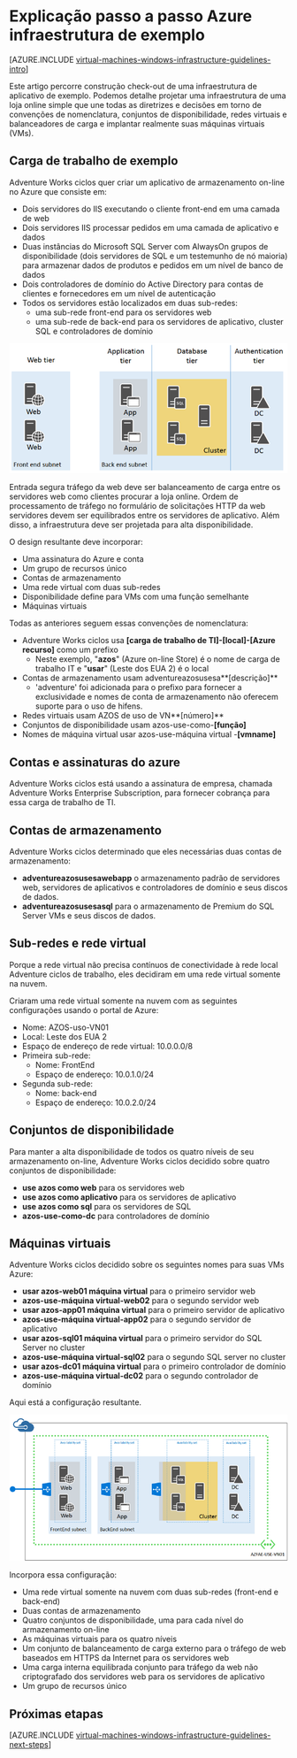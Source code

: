 <properties
    pageTitle="Explicação passo a passo de infraestrutura de exemplo | Microsoft Azure"
    description="Saiba mais sobre as diretrizes de design e implementação chaves para implantar uma infraestrutura de exemplo no Azure."
    documentationCenter=""
    services="virtual-machines-windows"
    authors="iainfoulds"
    manager="timlt"
    editor=""
    tags="azure-resource-manager"/>

<tags
    ms.service="virtual-machines-windows"
    ms.workload="infrastructure-services"
    ms.tgt_pltfrm="vm-windows"
    ms.devlang="na"
    ms.topic="article"
    ms.date="09/08/2016"
    ms.author="iainfou"/>

# <a name="example-azure-infrastructure-walkthrough"></a>Explicação passo a passo Azure infraestrutura de exemplo

[AZURE.INCLUDE [virtual-machines-windows-infrastructure-guidelines-intro](../../includes/virtual-machines-windows-infrastructure-guidelines-intro.md)] 

Este artigo percorre construção check-out de uma infraestrutura de aplicativo de exemplo. Podemos detalhe projetar uma infraestrutura de uma loja online simple que une todas as diretrizes e decisões em torno de convenções de nomenclatura, conjuntos de disponibilidade, redes virtuais e balanceadores de carga e implantar realmente suas máquinas virtuais (VMs).


## <a name="example-workload"></a>Carga de trabalho de exemplo

Adventure Works ciclos quer criar um aplicativo de armazenamento on-line no Azure que consiste em:

- Dois servidores do IIS executando o cliente front-end em uma camada de web
- Dois servidores IIS processar pedidos em uma camada de aplicativo e dados
- Duas instâncias do Microsoft SQL Server com AlwaysOn grupos de disponibilidade (dois servidores de SQL e um testemunho de nó maioria) para armazenar dados de produtos e pedidos em um nível de banco de dados
- Dois controladores de domínio do Active Directory para contas de clientes e fornecedores em um nível de autenticação
- Todos os servidores estão localizados em duas sub-redes:
    - uma sub-rede front-end para os servidores web 
    - uma sub-rede de back-end para os servidores de aplicativo, cluster SQL e controladores de domínio

![Diagrama de níveis diferentes de infraestrutura de aplicativo](./media/virtual-machines-common-infrastructure-service-guidelines/example-tiers.png)

Entrada segura tráfego da web deve ser balanceamento de carga entre os servidores web como clientes procurar a loja online. Ordem de processamento de tráfego no formulário de solicitações HTTP da web servidores devem ser equilibrados entre os servidores de aplicativo. Além disso, a infraestrutura deve ser projetada para alta disponibilidade.

O design resultante deve incorporar:

- Uma assinatura do Azure e conta
- Um grupo de recursos único
- Contas de armazenamento
- Uma rede virtual com duas sub-redes
- Disponibilidade define para VMs com uma função semelhante
- Máquinas virtuais

Todas as anteriores seguem essas convenções de nomenclatura:

- Adventure Works ciclos usa **[carga de trabalho de TI]-[local]-[Azure recurso]** como um prefixo
    - Neste exemplo, "**azos**" (Azure on-line Store) é o nome de carga de trabalho IT e "**usar**" (Leste dos EUA 2) é o local
- Contas de armazenamento usam adventureazosusesa**[descrição]**
    - 'adventure' foi adicionada para o prefixo para fornecer a exclusividade e nomes de conta de armazenamento não oferecem suporte para o uso de hifens.
- Redes virtuais usam AZOS de uso de VN**[número]**
- Conjuntos de disponibilidade usam azos-use-como-**[função]**
- Nomes de máquina virtual usar azos-use-máquina virtual -**[vmname]**


## <a name="azure-subscriptions-and-accounts"></a>Contas e assinaturas do azure

Adventure Works ciclos está usando a assinatura de empresa, chamada Adventure Works Enterprise Subscription, para fornecer cobrança para essa carga de trabalho de TI.


## <a name="storage-accounts"></a>Contas de armazenamento

Adventure Works ciclos determinado que eles necessárias duas contas de armazenamento:

- **adventureazosusesawebapp** o armazenamento padrão de servidores web, servidores de aplicativos e controladores de domínio e seus discos de dados.
- **adventureazosusesasql** para o armazenamento de Premium do SQL Server VMs e seus discos de dados.


## <a name="virtual-network-and-subnets"></a>Sub-redes e rede virtual

Porque a rede virtual não precisa contínuos de conectividade à rede local Adventure ciclos de trabalho, eles decidiram em uma rede virtual somente na nuvem.

Criaram uma rede virtual somente na nuvem com as seguintes configurações usando o portal de Azure:

- Nome: AZOS-uso-VN01
- Local: Leste dos EUA 2
- Espaço de endereço de rede virtual: 10.0.0.0/8
- Primeira sub-rede:
    - Nome: FrontEnd
    - Espaço de endereço: 10.0.1.0/24
- Segunda sub-rede:
    - Nome: back-end
    - Espaço de endereço: 10.0.2.0/24


## <a name="availability-sets"></a>Conjuntos de disponibilidade

Para manter a alta disponibilidade de todos os quatro níveis de seu armazenamento on-line, Adventure Works ciclos decidido sobre quatro conjuntos de disponibilidade:

- **use azos como web** para os servidores web
- **use azos como aplicativo** para os servidores de aplicativo
- **use azos como sql** para os servidores de SQL
- **azos-use-como-dc** para controladores de domínio


## <a name="virtual-machines"></a>Máquinas virtuais

Adventure Works ciclos decidido sobre os seguintes nomes para suas VMs Azure:

- **usar azos-web01 máquina virtual** para o primeiro servidor web
- **azos-use-máquina virtual-web02** para o segundo servidor web
- **usar azos-app01 máquina virtual** para o primeiro servidor de aplicativo
- **azos-use-máquina virtual-app02** para o segundo servidor de aplicativo
- **usar azos-sql01 máquina virtual** para o primeiro servidor do SQL Server no cluster
- **azos-use-máquina virtual-sql02** para o segundo SQL server no cluster
- **usar azos-dc01 máquina virtual** para o primeiro controlador de domínio
- **azos-use-máquina virtual-dc02** para o segundo controlador de domínio

Aqui está a configuração resultante.

![Infraestrutura de aplicativo final implantada no Azure](./media/virtual-machines-common-infrastructure-service-guidelines/example-config.png)

Incorpora essa configuração:

- Uma rede virtual somente na nuvem com duas sub-redes (front-end e back-end)
- Duas contas de armazenamento
- Quatro conjuntos de disponibilidade, uma para cada nível do armazenamento on-line
- As máquinas virtuais para os quatro níveis
- Um conjunto de balanceamento de carga externo para o tráfego de web baseados em HTTPS da Internet para os servidores web
- Uma carga interna equilibrada conjunto para tráfego da web não criptografado dos servidores web para os servidores de aplicativo
- Um grupo de recursos único


## <a name="next-steps"></a>Próximas etapas

[AZURE.INCLUDE [virtual-machines-windows-infrastructure-guidelines-next-steps](../../includes/virtual-machines-windows-infrastructure-guidelines-next-steps.md)] 